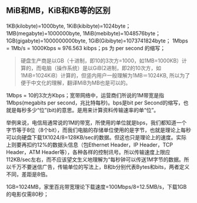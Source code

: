 ## MiB和MB，KiB和KB等的区别

1KB(kilobyte)=1000byte, 1KiB(kibibyte)=1024byte；
1MB(megabyte)=1000000byte, 1MiB(mebibyte)=1048576byte；
1GB(gigabyte)=1000000000byte, 1GiB(Gibibyte)=1073741824byte；
1Mbps = 1Mb/s = 1000Kbps ≈ 976.563 kibps；ps 为 per second 的缩写；

> 硬盘生产商是以GB（十进制，即10的3次方=1000，如1MB=1000KB）计算的，而电脑（操作系统）是以GiB(2进制，即2的10次方，如1MiB=1024KiB）计算的，但竖内用户一般理解为1MB＝1024KB, 所以为了便于中文化的理解，翻译MiB为MB也是可以的。


1Mbps = 10的3次方Kbps；宽带网络中，运营商们所说的1M带宽是指1Mbps(megabits per second，兆比特每秒)。bps是bit per Second的缩写，也就是每秒多少“位”(bit)的意思。是用来计算资料传输速率的单“位”。


举例来说，电信局通常说的1M的带宽，所使用的单位就是bps，我们都知道一个字节等于8位（8个bit），而我们电脑的存储单位使用的是字节，也就是理论上每秒可以向硬盘下载1X1024/8=128KB/sec的数据。但这也只是理论上的速度。实际上则要再扣约12%的数据头信息（包Ethernet Header，IP Header，TCP Header，ATM Header等），各种各样的控制讯号。所以传输速度上限应112KB/sec左右，而不应该望文生义地理解为“每秒钟可以传送1M字节的数据。所以千万不要迷信广告，传输单位的写法上，B和b分别代表Bytes和bits，两者定义不同，差距是8倍。

1GB=1024MB，家里百兆带宽理论下载速度=100Mbps/8=12.5MB/s，下载1GB的电影仅需80秒；



